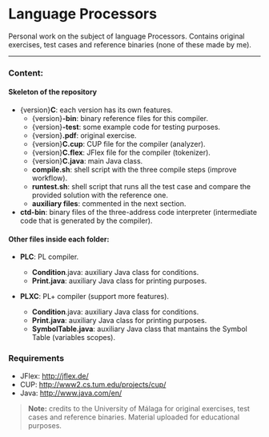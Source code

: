 Language Processors
===================

Personal work on the subject of language Processors. Contains original exercises, test cases and reference binaries (none of these made by me).

---

### Content:

#### Skeleton of the repository

* {version}**C**: each version has its own features.
	* {version}**-bin**: binary reference files for this compiler.
	* {version}**-test**: some example code for testing purposes.
	* {version}**.pdf**: original exercise. 
	* {version}**C.cup**: CUP file for the compiler (analyzer).
	* {version}**C.flex**: JFlex file for the compiler (tokenizer).
	* {version}**C.java**: main Java class.
	* **compile.sh**: shell script with the three compile steps (improve workflow).
	* **runtest.sh**: shell script that runs all the test case and compare the provided solution with the reference one.
	* **auxiliary files**: commented in the next section.
* **ctd-bin**: binary files of the three-address code interpreter (intermediate code that is generated by the compiler). 

#### Other files inside each folder:

 * **PLC**:  PL compiler.
	 * **Condition**.java: auxiliary Java class for conditions.
	 * **Print.java**: auxiliary Java class for printing purposes.
	 
 * **PLXC**: PL+ compiler (support more features).
	 * **Condition**.java: auxiliary Java class for conditions.
	 * **Print.java**: auxiliary Java class for printing purposes.
	 * **SymbolTable.java**: auxiliary Java class that mantains the Symbol Table (variables scopes).

### Requirements

* JFlex: http://jflex.de/
* CUP: http://www2.cs.tum.edu/projects/cup/
* Java: http://www.java.com/en/

>**Note:** credits to the University of Málaga for original exercises, test cases and reference binaries. Material uploaded for educational purposes.

